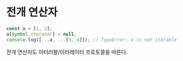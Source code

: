 # 전개 연산자

```ts
const a = [1, 2];
a[Symbol.iterator] = null;
console.log([...a, ...[3, 4]]); // TypeError: a is not iterable
```

전개 연산자도 이터러블/이터레이터 프로토콜을 따른다.
